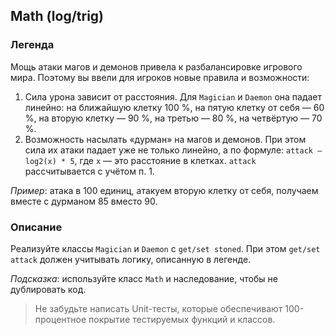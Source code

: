## **Math (log/trig)**

### **Легенда**

Мощь атаки магов и демонов привела к разбалансировке игрового мира. Поэтому вы ввели для игроков новые правила и возможности:
1. Сила урона зависит от расстояния. Для `Magician` и `Daemon` она падает линейно: на ближайшую клетку 100 %, на пятую клетку от себя — 60 %, на вторую клетку — 90 %, на третью — 80 %, на четвёртую — 70 %.
2. Возможность насылать «дурман» на магов и демонов. При этом сила их атаки падает уже не только линейно, а по формуле: `attack — log2(x) * 5`, где `x` — это расстояние в клетках. `attack` рассчитывается с учётом п. 1. 
 
*Пример*: атака в 100 единиц, атакуем вторую клетку от себя, получаем вместе с дурманом 85 вместо 90.

### **Описание**

Реализуйте классы `Magician` и `Daemon` с `get/set stoned`. При этом `get/set attack` должен учитывать логику, описанную в легенде.

*Подсказка*: используйте класс `Math` и наследование, чтобы не дублировать код.

>Не забудьте написать Unit-тесты, которые обеспечивают 100-процентное покрытие тестируемых функций и классов.